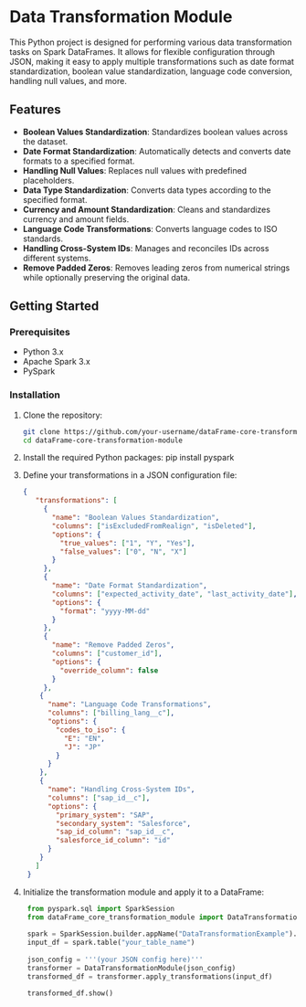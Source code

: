 # Data Transformation Module

This Python project is designed for performing various data transformation tasks on Spark DataFrames. It allows for flexible configuration through JSON, making it easy to apply multiple transformations such as date format standardization, boolean value standardization, language code conversion, handling null values, and more.

## Features

- **Boolean Values Standardization**: Standardizes boolean values across the dataset.
- **Date Format Standardization**: Automatically detects and converts date formats to a specified format.
- **Handling Null Values**: Replaces null values with predefined placeholders.
- **Data Type Standardization**: Converts data types according to the specified format.
- **Currency and Amount Standardization**: Cleans and standardizes currency and amount fields.
- **Language Code Transformations**: Converts language codes to ISO standards.
- **Handling Cross-System IDs**: Manages and reconciles IDs across different systems.
- **Remove Padded Zeros**: Removes leading zeros from numerical strings while optionally preserving the original data.

## Getting Started

### Prerequisites

- Python 3.x
- Apache Spark 3.x
- PySpark

### Installation

1. Clone the repository:

   ```bash
   git clone https://github.com/your-username/dataFrame-core-transformation-module.git
   cd dataFrame-core-transformation-module
   
2. Install the required Python packages:
   pip install pyspark
3. Define your transformations in a JSON configuration file:
     
   ```json
   {
      "transformations": [
        {
          "name": "Boolean Values Standardization",
          "columns": ["isExcludedFromRealign", "isDeleted"],
          "options": {
            "true_values": ["1", "Y", "Yes"],
            "false_values": ["0", "N", "X"]
          }
        },
        {
          "name": "Date Format Standardization",
          "columns": ["expected_activity_date", "last_activity_date"],
          "options": {
            "format": "yyyy-MM-dd"
          }
        },
        {
          "name": "Remove Padded Zeros",
          "columns": ["customer_id"],
          "options": {
            "override_column": false
          }
        },         
       {
         "name": "Language Code Transformations",
         "columns": ["billing_lang__c"],
         "options": {
           "codes_to_iso": {        
             "E": "EN",
             "J": "JP"
           }
         }
       },
       {
         "name": "Handling Cross-System IDs",
         "columns": ["sap_id__c"],
         "options": {
           "primary_system": "SAP",
           "secondary_system": "Salesforce",
           "sap_id_column": "sap_id__c",
           "salesforce_id_column": "id"
         }
       }
      ]
    }
   ```
4. Initialize the transformation module and apply it to a DataFrame:
   ```python
    from pyspark.sql import SparkSession
    from dataFrame_core_transformation_module import DataTransformationModule
    
    spark = SparkSession.builder.appName("DataTransformationExample").getOrCreate()
    input_df = spark.table("your_table_name")
    
    json_config = '''(your JSON config here)'''
    transformer = DataTransformationModule(json_config)
    transformed_df = transformer.apply_transformations(input_df)
    
    transformed_df.show()
  ```
